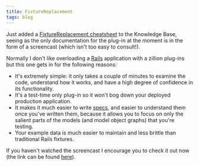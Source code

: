 ```yaml
---
title: FixtureReplacement
tags: blog
---
```


Just added a [FixtureReplacement cheatsheet](http://wincent.dev/wiki/FixtureReplacement%20cheatsheet) to the Knowledge Base, seeing as the only documentation for the plug-in at the moment is in the form of a screencast (which isn't too easy to consult!).

Normally I don't like overloading a [Rails](http://wincent.dev/wiki/Rails) application with a zillion plug-ins but this one gets in for the following reasons:

-   It's extremely simple: it only takes a couple of minutes to examine the code, understand how it works, and have a high degree of confidence in its functionality.
-   It's a test-time only plug-in so it won't bog down your deployed production application.
-   It makes it much easier to write [specs](http://wincent.dev/wiki/specs), and easier to understand them once you've written them, because it allows you to focus on only the salient parts of the models (and model object graphs) that you're testing.
-   Your example data is much easier to maintain and less brittle than traditional Rails fixtures.

If you haven't watched the screencast I encourage you to check it out now (the link can be found [here](http://replacefixtures.rubyforge.org/)).
